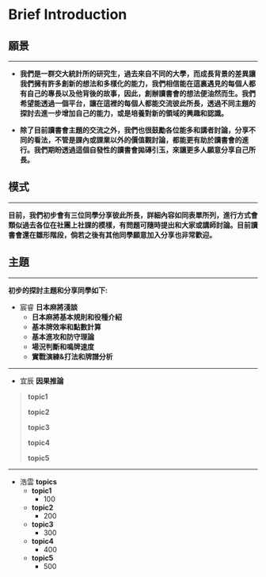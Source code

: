 # Brief Introduction

## 願景
****
- **我們是一群交大統計所的研究生，過去來自不同的大學，而成長背景的差異讓我們擁有許多創新的想法和多樣化的能力，我們相信能在這裏遇見的每個人都有自己的專長以及他背後的故事，因此，創辦讀書會的想法便油然而生。我們希望能透過一個平台，讓在這裡的每個人都能交流彼此所長，透過不同主題的探討去進一步增加自己的能力，或是培養對新的領域的興趣和認識。**

- **除了目前讀書會主題的交流之外，我們也很鼓勵各位能多和講者討論，分享不同的看法，不管是課內或課業以外的價值觀討論，都能更有助於讀書會的進行。我們期盼透過這個自發性的讀書會拋磚引玉，來讓更多人願意分享自己所長。**


## 模式
****
 **目前，我們初步會有三位同學分享彼此所長，詳細內容如同表單所列，進行方式會類似過去各位在社團上社課的模樣，有問題可隨時提出和大家或講師討論。目前讀書會還在雛形階段，倘若之後有其他同學願意加入分享也非常歡迎。**

## 主題
****

**初步的探討主題和分享同學如下:**

  - 宸睿 **日本麻將淺談**
    -  **日本麻將基本規則和役種介紹**
    -  **基本牌效率和點數計算**
    -  **基本進攻和防守理論**
    -  **場況判斷和鳴牌速度**
    -  **實戰演練&打法和牌譜分析**
****
  - 宜辰 **因果推論**
  > **topic1**
>
  > **topic2**
>
  > **topic3**
>
  > **topic4**
>
  > **topic5**
****
   - 浩雲 **topics**
     - **topic1**
       - 100
     - **topic2**
       - 200
     - **topic3**
       - 300
     - **topic4**
       - 400
     - **topic5**
       - 500
